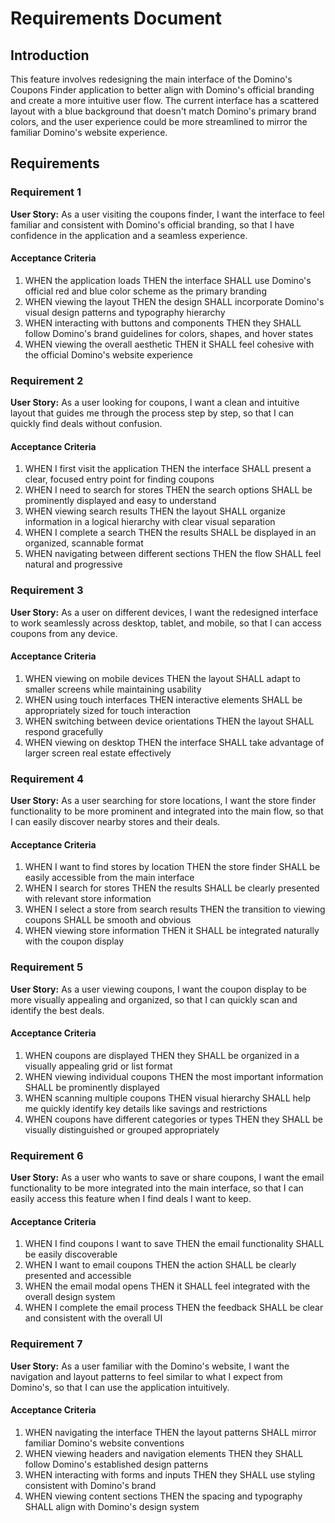 # Requirements Document

## Introduction

This feature involves redesigning the main interface of the Domino's Coupons Finder application to better align with Domino's official branding and create a more intuitive user flow. The current interface has a scattered layout with a blue background that doesn't match Domino's primary brand colors, and the user experience could be more streamlined to mirror the familiar Domino's website experience.

## Requirements

### Requirement 1

**User Story:** As a user visiting the coupons finder, I want the interface to feel familiar and consistent with Domino's official branding, so that I have confidence in the application and a seamless experience.

#### Acceptance Criteria

1. WHEN the application loads THEN the interface SHALL use Domino's official red and blue color scheme as the primary branding
2. WHEN viewing the layout THEN the design SHALL incorporate Domino's visual design patterns and typography hierarchy
3. WHEN interacting with buttons and components THEN they SHALL follow Domino's brand guidelines for colors, shapes, and hover states
4. WHEN viewing the overall aesthetic THEN it SHALL feel cohesive with the official Domino's website experience

### Requirement 2

**User Story:** As a user looking for coupons, I want a clean and intuitive layout that guides me through the process step by step, so that I can quickly find deals without confusion.

#### Acceptance Criteria

1. WHEN I first visit the application THEN the interface SHALL present a clear, focused entry point for finding coupons
2. WHEN I need to search for stores THEN the search options SHALL be prominently displayed and easy to understand
3. WHEN viewing search results THEN the layout SHALL organize information in a logical hierarchy with clear visual separation
4. WHEN I complete a search THEN the results SHALL be displayed in an organized, scannable format
5. WHEN navigating between different sections THEN the flow SHALL feel natural and progressive

### Requirement 3

**User Story:** As a user on different devices, I want the redesigned interface to work seamlessly across desktop, tablet, and mobile, so that I can access coupons from any device.

#### Acceptance Criteria

1. WHEN viewing on mobile devices THEN the layout SHALL adapt to smaller screens while maintaining usability
2. WHEN using touch interfaces THEN interactive elements SHALL be appropriately sized for touch interaction
3. WHEN switching between device orientations THEN the layout SHALL respond gracefully
4. WHEN viewing on desktop THEN the interface SHALL take advantage of larger screen real estate effectively

### Requirement 4

**User Story:** As a user searching for store locations, I want the store finder functionality to be more prominent and integrated into the main flow, so that I can easily discover nearby stores and their deals.

#### Acceptance Criteria

1. WHEN I want to find stores by location THEN the store finder SHALL be easily accessible from the main interface
2. WHEN I search for stores THEN the results SHALL be clearly presented with relevant store information
3. WHEN I select a store from search results THEN the transition to viewing coupons SHALL be smooth and obvious
4. WHEN viewing store information THEN it SHALL be integrated naturally with the coupon display

### Requirement 5

**User Story:** As a user viewing coupons, I want the coupon display to be more visually appealing and organized, so that I can quickly scan and identify the best deals.

#### Acceptance Criteria

1. WHEN coupons are displayed THEN they SHALL be organized in a visually appealing grid or list format
2. WHEN viewing individual coupons THEN the most important information SHALL be prominently displayed
3. WHEN scanning multiple coupons THEN visual hierarchy SHALL help me quickly identify key details like savings and restrictions
4. WHEN coupons have different categories or types THEN they SHALL be visually distinguished or grouped appropriately

### Requirement 6

**User Story:** As a user who wants to save or share coupons, I want the email functionality to be more integrated into the main interface, so that I can easily access this feature when I find deals I want to keep.

#### Acceptance Criteria

1. WHEN I find coupons I want to save THEN the email functionality SHALL be easily discoverable
2. WHEN I want to email coupons THEN the action SHALL be clearly presented and accessible
3. WHEN the email modal opens THEN it SHALL feel integrated with the overall design system
4. WHEN I complete the email process THEN the feedback SHALL be clear and consistent with the overall UI

### Requirement 7

**User Story:** As a user familiar with the Domino's website, I want the navigation and layout patterns to feel similar to what I expect from Domino's, so that I can use the application intuitively.

#### Acceptance Criteria

1. WHEN navigating the interface THEN the layout patterns SHALL mirror familiar Domino's website conventions
2. WHEN viewing headers and navigation elements THEN they SHALL follow Domino's established design patterns
3. WHEN interacting with forms and inputs THEN they SHALL use styling consistent with Domino's brand
4. WHEN viewing content sections THEN the spacing and typography SHALL align with Domino's design system